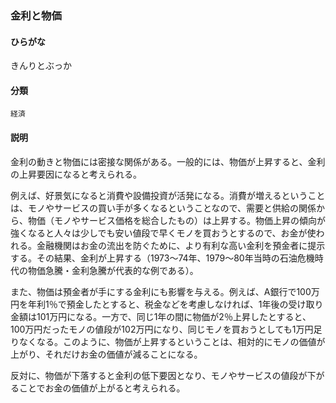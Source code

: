 <div style="display:none;">

## [あ行](securities-terms?id=あ行)
## [か行](securities-terms?id=か行)

</div>

### 金利と物価

#### ひらがな

きんりとぶっか

#### 分類

`経済`

#### 説明

金利の動きと物価には密接な関係がある。一般的には、物価が上昇すると、金利の上昇要因になると考えられる。
 
例えば、好景気になると消費や設備投資が活発になる。消費が増えるということは、モノやサービスの買い手が多くなるということなので、需要と供給の関係から、物価（モノやサービス価格を総合したもの）は上昇する。物価上昇の傾向が強くなると人々は少しでも安い値段で早くモノを買おうとするので、お金が使われる。金融機関はお金の流出を防ぐために、より有利な高い金利を預金者に提示する。その結果、金利が上昇する（1973～74年、1979～80年当時の石油危機時代の物価急騰・金利急騰が代表的な例である）。
 
また、物価は預金者が手にする金利にも影響を与える。例えば、A銀行で100万円を年利1％で預金したとすると、税金などを考慮しなければ、1年後の受け取り金額は101万円になる。一方で、同じ1年の間に物価が2％上昇したとすると、100万円だったモノの値段が102万円になり、同じモノを買おうとしても1万円足りなくなる。このように、物価が上昇するということは、相対的にモノの価値が上がり、それだけお金の価値が減ることになる。
 
反対に、物価が下落すると金利の低下要因となり、モノやサービスの値段が下がることでお金の価値が上がると考えられる。

<div style="display:none;">

## [さ行](securities-terms?id=さ行)
## [た行](securities-terms?id=た行)
## [な行](securities-terms?id=な行)
## [は行](securities-terms?id=は行)
## [ま行](securities-terms?id=ま行)
## [や行](securities-terms?id=や行)
## [ら行](securities-terms?id=ら行)
## [わ行](securities-terms?id=わ行)
## [英数字・記号](securities-terms?id=英数字・記号)

</div>

